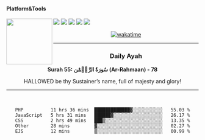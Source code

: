 #### Platform&Tools

[![](https://img.shields.io/badge/-NPM-cb3837?style=flat-square&logo=npm&logoColor=white)](https://npmjs.com/)
[![](https://img.shields.io/badge/PHP-777BB4?style=flat-square&logo=php&logoColor=white)](https://nodejs.org/)
[![](https://img.shields.io/badge/Julia-9558B2?style=flat-square&logo=julia&logoColor=white)](https://nodejs.org/)
<img src="https://avatars.githubusercontent.com/u/31664438?v=4" width="120" align="left">
[![](https://img.shields.io/badge/-Node.js-43853d?style=flat-square&logo=node.js&logoColor=ffffff)](https://nodejs.org/)
[![](https://img.shields.io/badge/Visual_Studio_Code-0078D4?style=flat-square&logo=visual%20studio%20code&logoColor=white)](https://nodejs.org/)

<center>

[![wakatime](https://wakatime.com/badge/user/87646243-158a-4241-a3cb-668e1fa2dbb8.svg)](https://wakatime.com/@87646243-158a-4241-a3cb-668e1fa2dbb8)
               

_______ 
### Daily Ayah

<!--START_SECTION:quran-->

**Surah 55: سُورَةُ الرَّحۡمَٰن (Ar-Rahmaan) - 78**

HALLOWED be thy Sustainer’s name, full of majesty and glory!
 <!--END_SECTION:quran-->

  
                       
                                             
_______

&nbsp;&nbsp;     &nbsp;&nbsp;    &nbsp;&nbsp;   &nbsp;&nbsp;
 
<!--START_SECTION:waka-->

```text
PHP          11 hrs 36 mins  █████████████▓░░░░░░░░░░░   55.03 %
JavaScript   5 hrs 31 mins   ██████▓░░░░░░░░░░░░░░░░░░   26.17 %
CSS          2 hrs 49 mins   ███▒░░░░░░░░░░░░░░░░░░░░░   13.35 %
Other        28 mins         ▓░░░░░░░░░░░░░░░░░░░░░░░░   02.27 %
EJS          12 mins         ▒░░░░░░░░░░░░░░░░░░░░░░░░   00.99 %
```

<!--END_SECTION:waka-->
